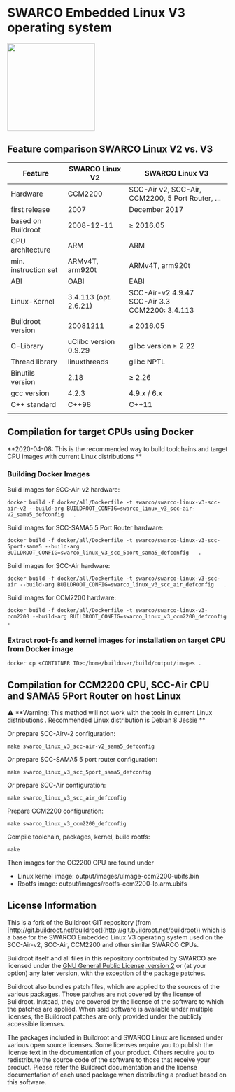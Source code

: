 SWARCO Embedded Linux V3 operating system
=========================================

<img src="https://www.swarco.com/sites/default/files/public/product/2018-11/primos_scc_frei.png" width="200" title="SWARCO CCM2200 CPU" alt="">


## Feature comparison SWARCO Linux V2 vs. V3

| Feature              | SWARCO Linux V2       | SWARCO Linux V3                     |
|----------------------|-----------------------|-------------------------------------|
| Hardware             | CCM2200               | SCC-Air v2, SCC-Air, CCM2200, 5 Port Router,  &#8230; |
| first release        | 2007                  | December 2017                       |
| based on Buildroot   | 2008-12-11            | &ge; 2016.05                        |
| CPU architecture     | ARM                   | ARM                                 |
| min. instruction set | ARMv4T, arm920t       | ARMv4T, arm920t                     |
| ABI                  | OABI                  | EABI                                |
| Linux-Kernel         | 3.4.113 (opt. 2.6.21) |  SCC-Air-v2 4.9.47 <br> SCC-Air 3.3 <br> CCM2200: 3.4.113 |
| Buildroot version    | 20081211              | &ge; 2016.05                        |
| C-Library            | uClibc version 0.9.29 | glibc version &ge; 2.22             |
| Thread library       | linuxthreads          | glibc NPTL                          |
| Binutils version     | 2.18                  | &ge; 2.26                           |
| gcc version          | 4.2.3                 | 4.9.x / 6.x                         |
| C++ standard         | C++98                 | C++11                               |
|                      |                       |                                     |

## Compilation for target CPUs using Docker

**2020-04-08: This is the recommended way to build toolchains and target CPU images with current Linux distributions **


### Building Docker Images

Build images for SCC-Air-v2 hardware:

    docker build -f docker/all/Dockerfile -t swarco/swarco-linux-v3-scc-air-v2 --build-arg BUILDROOT_CONFIG=swarco_linux_v3_scc-air-v2_sama5_defconfig   .

Build images for SCC-SAMA5 5 Port Router hardware:

    docker build -f docker/all/Dockerfile -t swarco/swarco-linux-v3-scc-5port-sama5 --build-arg BUILDROOT_CONFIG=swarco_linux_v3_scc_5port_sama5_defconfig   .

Build images for SCC-Air hardware:

    docker build -f docker/all/Dockerfile -t swarco/swarco-linux-v3-scc-air --build-arg BUILDROOT_CONFIG=swarco_linux_v3_scc_air_defconfig   .

Build images for CCM2200 hardware:

    docker build -f docker/all/Dockerfile -t swarco/swarco-linux-v3-ccm2200 --build-arg BUILDROOT_CONFIG=swarco_linux_v3_ccm2200_defconfig   .


### Extract root-fs and kernel images for installation on target CPU from Docker image

    docker cp <CONTAINER ID>:/home/builduser/build/output/images .


## Compilation for CCM2200 CPU, SCC-Air CPU and SAMA5 5Port Router on host Linux

:warning: **Warning: This method will not work with the tools in current Linux distributions .
Recommended Linux distribution is Debian 8 Jessie **


Or prepare SCC-Airv-2 configuration:

    make swarco_linux_v3_scc-air-v2_sama5_defconfig

Or prepare SCC-SAMA5 5 port router configuration:

    make swarco_linux_v3_scc_5port_sama5_defconfig

Or prepare SCC-Air configuration:

    make swarco_linux_v3_scc_air_defconfig

Prepare CCM2200 configuration:

    make swarco_linux_v3_ccm2200_defconfig
    

Compile toolchain, packages, kernel, build rootfs:

    make
    
Then images for the CC2200 CPU are found under 

- Linux kernel image: output/images/uImage-ccm2200-ubifs.bin
- Rootfs image: output/images/rootfs-ccm2200-lp.arm.ubifs

## License Information 

This is a fork of the Buildroot GIT repository (from
[http://git.buildroot.net/buildroot](http://git.buildroot.net/buildroot)) which is a base for the SWARCO
Embedded Linux V3 operating system used on the SCC-Air-v2, SCC-Air, CCM2200 and
other similar SWARCO CPUs.

Buildroot itself and all files in this repository contributed by
SWARCO are licensed under the
[GNU General Public License, version 2](http://www.gnu.org/licenses/old-licenses/gpl-2.0.html)
or (at your option) any later version, with the exception of the
package patches.

Buildroot also bundles patch files, which are applied to the sources
of the various packages. Those patches are not covered by the license
of Buildroot. Instead, they are covered by the license of the software
to which the patches are applied. When said software is available
under multiple licenses, the Buildroot patches are only provided under
the publicly accessible licenses.

The packages included in Buildroot and SWARCO Linux are licensed under
various open source licenses.  Some licenses require you to publish
the license text in the documentation of your product. Others require
you to redistribute the source code of the software to those that
receive your product. Please refer the Buildroot documentation and the
license documentation of each used package when distributing a product
based on this software.


